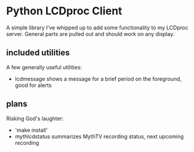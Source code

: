 # Python LCDproc Client

A simple library I've whipped up to add some functionality to my
LCDproc server.  General parts are pulled out and should work on any
display.

## included utilities

A few generally useful utilities:
 - lcdmessage shows a message for a brief period on the foreground, good for alerts

## plans

Risking God's laughter:
 - 'make install'
 - mythlcdstatus summarizes MythTV recording status, next upcoming recording


